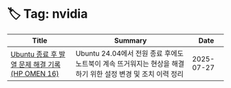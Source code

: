 # 🏷️ Tag: nvidia

| Title | Summary | Date |
|-------|---------|------|
| [Ubuntu 종료 후 발열 문제 해결 기록 (HP OMEN 16)](https://github.com/MinHyeok-lee1/TIL/blob/main/2025/07/27-issueUbuntuHeating.md) | Ubuntu 24.04에서 전원 종료 후에도 노트북이 계속 뜨거워지는 현상을 해결하기 위한 설정 변경 및 조치 이력 정리 | 2025-07-27 |
